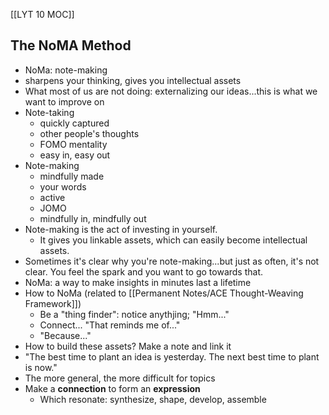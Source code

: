 [[LYT 10 MOC]]
## The NoMA Method
- NoMa: note-making
- sharpens your thinking, gives you intellectual assets
- What most of us are not doing: externalizing our ideas...this is what we want to improve on
- Note-taking
	- quickly captured
	- other people's thoughts
	- FOMO mentality
	- easy in, easy out
- Note-making
	- mindfully made 
	- your words
	- active
	- JOMO
	- mindfully in, mindfully out
- Note-making is the act of investing in yourself.
	- It gives you linkable assets, which can easily become intellectual assets.
- Sometimes it's clear why you're note-making...but just as often, it's not clear. You feel the spark and you want to go towards that.
- NoMa: a way to make insights in minutes last a lifetime
- How to NoMa (related to [[Permanent Notes/ACE Thought-Weaving Framework]])
	- Be a "thing finder": notice anythjing; "Hmm..."
	- Connect... "That reminds me of..."
	- "Because..."
- How to build these assets? Make a note and link it
- "The best time to plant an idea is yesterday. The next best time to plant is now."
- The more general, the more difficult for topics
- Make a **connection** to form an **expression**
	- Which resonate: synthesize, shape, develop, assemble